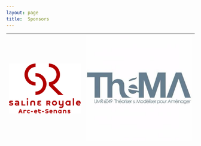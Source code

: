 ```yaml
---
layout: page
title:  Sponsors
---
```


|[<img src="/assets/image/sponsors/sr_logo.png" width="100%"/>](https://www.salineroyale.com/home/)|[<img src="/assets/image/sponsors/thema.jpg" width="100%"/>](https://thema.univ-fcomte.fr/)|
:----:|:----:
